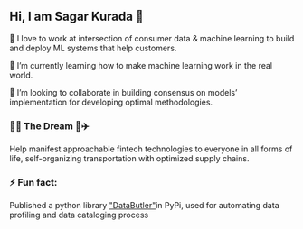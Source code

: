 ## Hi, I am Sagar Kurada 👋

🔭  I love to work at intersection of consumer data & machine learning to build and deploy ML systems that help customers.

🌱  I’m currently learning how to make machine learning work in the real world. 


👯  I’m looking to collaborate in building consensus on models’ implementation for developing optimal methodologies.


### 🚀🤖 The Dream 🤖✈️

Help manifest approachable fintech technologies to everyone in all forms of life, self-organizing transportation with optimized supply chains. 

 
### ⚡ Fun fact:

Published a python library ["DataButler"](https://pypi.org/project/data-butler/)in PyPi, used for automating data profiling and data cataloging process


